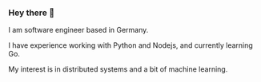 ### Hey there 👋

I am software engineer based in Germany.  

I have experience working with Python and Nodejs, and currently learning Go.  

My interest is in distributed systems and a bit of machine learning.




